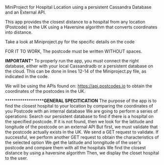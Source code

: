 MiniProject for Hospital Location using a persistent Cassandra Database and an External API.

This app provides the closest distance to a hospital from any location (Postcode) in the UK using a Haversine algorithm that converts coordinates into distance.

Take a look at Miniproject.py for the specific details on the code

FOR IT TO WORK, The postcode must be written WITHOUT spaces.

****IMPORTANT***** To properly run the app, you must connect the right database, either with your local Cassandradb or a persistent database on the cloud. This can be done in lines 12-14 of the Miniproject.py file, as indicated in the code.

We will be using the APIs found on: https://api.postcodes.io to obtain the coordinates of the postcodes in the UK.

************************************************GENERAL SPECITICATION******************************
The purpose of the app is to find the closest hospital to your location by comparing the coordinates of you Postcode with an internal database 
We are going to perform a series of operations:
Search our persistent database to find if there is a hospital on the specified postcode.
If it is not found, then we look for the latitude and longitude of the postcode on an external API
But first, we must validate that the postcode actually exists in the UK. We send a GET request to validate.
If successful, we perform another GET request to obtain the characteristics of the selected option
We get the latitude and lonngitude of the user's postcode and compare them with all the hospitals
We find the closest distance by using a haversine algorithm
Then, we display the closet hospital to the user.



